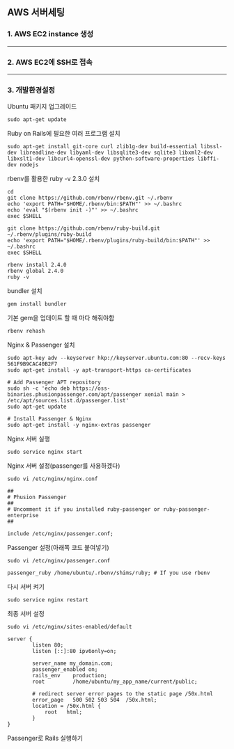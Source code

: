 ## AWS 서버세팅

### 1. AWS EC2 instance 생성
---

### 2. AWS EC2에 SSH로 접속
---


### 3. 개발환경설정
Ubuntu 패키지 업그레이드
```
sudo apt-get update
```
Ruby on Rails에 필요한 여러 프로그램 설치
```
sudo apt-get install git-core curl zlib1g-dev build-essential libssl-dev libreadline-dev libyaml-dev libsqlite3-dev sqlite3 libxml2-dev libxslt1-dev libcurl4-openssl-dev python-software-properties libffi-dev nodejs
```
rbenv를 활용한 ruby -v 2.3.0 설치
```
cd
git clone https://github.com/rbenv/rbenv.git ~/.rbenv
echo 'export PATH="$HOME/.rbenv/bin:$PATH"' >> ~/.bashrc
echo 'eval "$(rbenv init -)"' >> ~/.bashrc
exec $SHELL

git clone https://github.com/rbenv/ruby-build.git ~/.rbenv/plugins/ruby-build
echo 'export PATH="$HOME/.rbenv/plugins/ruby-build/bin:$PATH"' >> ~/.bashrc
exec $SHELL

rbenv install 2.4.0
rbenv global 2.4.0
ruby -v
```
bundler 설치
```
gem install bundler
```
기본 gem을 업데이트 할 때 마다 해줘야함
```
rbenv rehash
```
Nginx & Passenger 설치
```
sudo apt-key adv --keyserver hkp://keyserver.ubuntu.com:80 --recv-keys 561F9B9CAC40B2F7
sudo apt-get install -y apt-transport-https ca-certificates

# Add Passenger APT repository
sudo sh -c 'echo deb https://oss-binaries.phusionpassenger.com/apt/passenger xenial main > /etc/apt/sources.list.d/passenger.list'
sudo apt-get update

# Install Passenger & Nginx
sudo apt-get install -y nginx-extras passenger
```
Nginx 서버 실행
```
sudo service nginx start
```
Nginx 서버 설정(passenger를 사용하겠다)
```
sudo vi /etc/nginx/nginx.conf
```

```
##
# Phusion Passenger
##
# Uncomment it if you installed ruby-passenger or ruby-passenger-enterprise
##

include /etc/nginx/passenger.conf;
```
Passenger 설정(아래쪽 코드 붙여넣기)
```
sudo vi /etc/nginx/passenger.conf
```

```
passenger_ruby /home/ubuntu/.rbenv/shims/ruby; # If you use rbenv
```
다시 서버 켜기
```
sudo service nginx restart
```
최종 서버 설정
```
sudo vi /etc/nginx/sites-enabled/default
```

```
server {
        listen 80;
        listen [::]:80 ipv6only=on;

        server_name my_domain.com;
        passenger_enabled on;
        rails_env    production;
        root         /home/ubuntu/my_app_name/current/public;

        # redirect server error pages to the static page /50x.html
        error_page   500 502 503 504  /50x.html;
        location = /50x.html {
            root   html;
        }
}
```
Passenger로 Rails 실행하기
